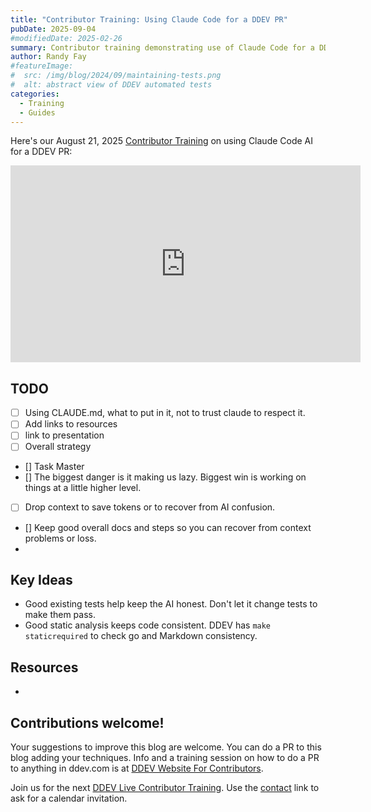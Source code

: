 ```yaml
---
title: "Contributor Training: Using Claude Code for a DDEV PR"
pubDate: 2025-09-04
#modifiedDate: 2025-02-26
summary: Contributor training demonstrating use of Claude Code for a DDEV PR.
author: Randy Fay
#featureImage:
#  src: /img/blog/2024/09/maintaining-tests.png
#  alt: abstract view of DDEV automated tests
categories:
  - Training
  - Guides
---
```


Here's our August 21, 2025 [Contributor Training](/blog/category/training) on using Claude Code AI for a DDEV PR:

<div class="video-container">
<iframe width="560" height="315" src="https://www.youtube.com/embed/sUSHF4V7yzs?si=t102XbCqHz6XBJvF" title="YouTube video player" frameborder="0" allow="accelerometer; autoplay; clipboard-write; encrypted-media; gyroscope; picture-in-picture; web-share" referrerpolicy="strict-origin-when-cross-origin" allowfullscreen></iframe>
</div>

## TODO

- [ ] Using CLAUDE.md, what to put in it, not to trust claude to respect it.
- [ ] Add links to resources
- [ ] link to presentation
- [ ] Overall strategy
- [] Task Master
- [] The biggest danger is it making us lazy. Biggest win is working on things at a little higher level.
- [ ] Drop context to save tokens or to recover from AI confusion.
- [] Keep good overall docs and steps so you can recover from context problems or loss.
- 

## Key Ideas

- Good existing tests help keep the AI honest. Don't let it change tests to make them pass.
- Good static analysis keeps code consistent. DDEV has `make staticrequired` to check go and Markdown consistency.

## Resources

-

## Contributions welcome!

Your suggestions to improve this blog are welcome. You can do a PR to this blog adding your techniques. Info and a training session on how to do a PR to anything in ddev.com is at [DDEV Website For Contributors](ddev-website-for-contributors.md).

Join us for the next [DDEV Live Contributor Training](/blog/contributor-training/). Use the [contact](/contact) link to ask for a calendar invitation.
